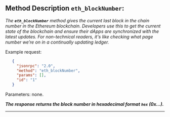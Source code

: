## **Method Description `eth_blockNumber`:**

   *The **`eth_blockNumber`** method gives the current last block in the chain number in the Ethereum blockchain. Developers use this to get the current state of the blockchain and ensure their dApps are synchronized with the latest updates. For non-technical readers, it's like checking what page number we’re on in a continually updating ledger.*

   Example request:
```json
   {
     "jsonrpc": "2.0",
     "method": "eth_blockNumber",
     "params": [],
     "id": "1"
   }
```
   Parameters: none.

   ***The response returns the block number in hexadecimal format `hex` (0x…).***

---
